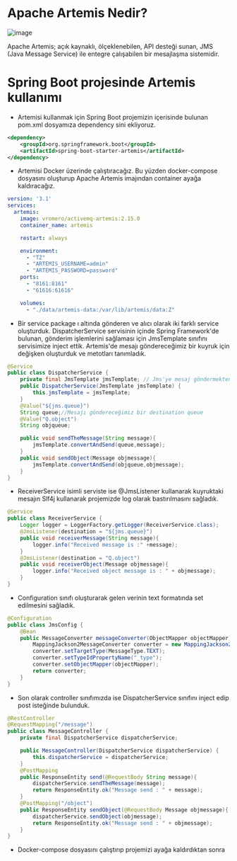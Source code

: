 # Apache Artemis Nedir?

![image](https://user-images.githubusercontent.com/91599453/225305645-d9305a5e-00f2-4948-8237-cd2aa12d943a.png)

Apache Artemis; açık kaynaklı, ölçeklenebilen, API desteği sunan, JMS (Java Message Service) ile entegre çalışabilen bir mesajlaşma sistemidir.


# Spring Boot projesinde Artemis kullanımı

* Artemisi kullanmak için Spring Boot projemizin içerisinde bulunan pom.xml dosyamıza dependency sini ekliyoruz.

```xml
<dependency>
    <groupId>org.springframework.boot</groupId>
    <artifactId>spring-boot-starter-artemis</artifactId>
</dependency>
```

* Artemisi Docker üzerinde çalıştıracağız. Bu yüzden docker-compose dosyasını oluşturup Apache Artemis imajından container ayağa kaldıracağız.

```yml
version: '3.1'
services:
  artemis:
    image: vromero/activemq-artemis:2.15.0
    container_name: artemis

    restart: always

    environment:
      - "TZ"
      - "ARTEMIS_USERNAME=admin"
      - "ARTEMIS_PASSWORD=password"
    ports:
      - "8161:8161"
      - "61616:61616"

    volumes:
      - "./data/artemis-data:/var/lib/artemis/data:Z"
```

* Bir service package ı altında gönderen ve alıcı olarak iki farklı service oluşturduk. DispatcherService servisinin içinde Spring Framework'de bulunan, gönderim işlemlerini sağlaması için JmsTemplate sınıfını servisimize inject ettik. Artemis'de mesajı göndereceğimiz bir kuyruk için değişken oluşturduk ve metotları tanımladık.

```java
@Service
public class DispatcherService {
    private final JmsTemplate jmsTemplate; // Jms'ye mesaj göndermekten sorumlu
    public DispatcherService(JmsTemplate jmsTemplate) {
        this.jmsTemplate = jmsTemplate;
    }
    @Value("${jms.queue}")
    String queue;//Mesajı göndereceğimiz bir destination queue
    @Value("Q.object")
    String objqueue;

    public void sendTheMessage(String message){
        jmsTemplate.convertAndSend(queue,message);
    }
    public void sendObject(Message objmessage){
        jmsTemplate.convertAndSend(objqueue,objmessage);
    }
}
```

* ReceiverService isimli serviste ise @JmsListener kullanarak kuyruktaki mesajın Slf4j kullanarak projemizde log olarak bastırılmasını sağladık.

```java
@Service
public class ReceiverService {
    Logger logger = LoggerFactory.getLogger(ReceiverService.class);
    @JmsListener(destination = "${jms.queue}")
    public void receiverMessage(String message){
        logger.info("Received message is :" +message);
    }
    @JmsListener(destination = "Q.object")
    public void receiverObject(Message objmessage){
        logger.info("Received object message is : " + objmessage);
    }
}
```

* Configuration sınıfı oluşturarak gelen verinin text formatında set edilmesini sağladık.

```java
@Configuration
public class JmsConfig {
    @Bean
    public MessageConverter messageConverter(ObjectMapper objectMapper) {
        MappingJackson2MessageConverter converter = new MappingJackson2MessageConverter();
        converter.setTargetType(MessageType.TEXT);
        converter.setTypeIdPropertyName("_type");
        converter.setObjectMapper(objectMapper);
        return converter;
    }
}
```

* Son olarak controller sınıfımızda ise DispatcherService sınıfını inject edip post isteğinde bulunduk.

```java
@RestController
@RequestMapping("/message")
public class MessageController {
    private final DispatcherService dispatcherService;

    public MessageController(DispatcherService dispatcherService) {
        this.dispatcherService = dispatcherService;
    }
    @PostMapping
    public ResponseEntity send(@RequestBody String message){
        dispatcherService.sendTheMessage(message);
        return ResponseEntity.ok("Message send : " + message);
    }
    @PostMapping("/object")
    public ResponseEntity sendObject(@RequestBody Message objmessage){
        dispatcherService.sendObject(objmessage);
        return ResponseEntity.ok("Message send : " + objmessage);
    }
}
```

* Docker-compose dosyasını çalıştırıp projemizi ayağa kaldırdıktan sonra 

